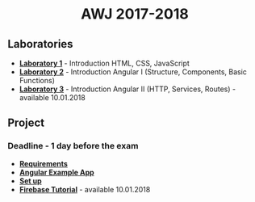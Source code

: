 <p align="center">
    <h1 align="center">
        AWJ 2017-2018
    </h1>
</p>

## Laboratories

- **[Laboratory 1](docs/lab/lab1.md)** - Introduction HTML, CSS, JavaScript
- **[Laboratory 2](docs/lab/lab2.md)** - Introduction Angular I (Structure, Components, Basic Functions)
- **[Laboratory 3](docs/lab/lab3.md)** - Introduction Angular II (HTTP, Services, Routes) - available 10.01.2018

## Project

### Deadline - 1 day before the exam

- **[Requirements](docs/temaP.md)**
- **[Angular Example App](docs/exP.md)**
- **[Set up](docs/install.md)**
- **[Firebase Tutorial](docs/firebase.md)** - available 10.01.2018
